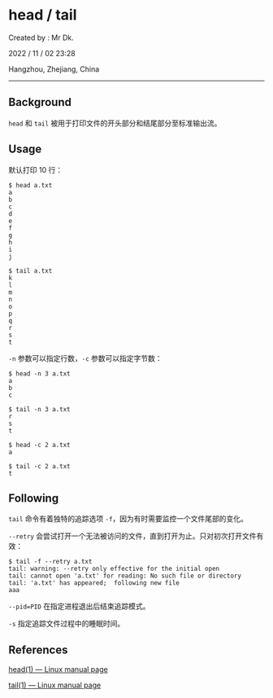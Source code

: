 # head / tail

Created by : Mr Dk.

2022 / 11 / 02 23:28

Hangzhou, Zhejiang, China

---

## Background

`head` 和 `tail` 被用于打印文件的开头部分和结尾部分至标准输出流。

## Usage

默认打印 10 行：

```shell
$ head a.txt
a
b
c
d
e
f
g
h
i
j

$ tail a.txt
k
l
m
n
o
p
q
r
s
t
```

`-n` 参数可以指定行数，`-c` 参数可以指定字节数：

```shell
$ head -n 3 a.txt
a
b
c

$ tail -n 3 a.txt
r
s
t
```

```shell
$ head -c 2 a.txt
a

$ tail -c 2 a.txt
t
```

## Following

`tail` 命令有着独特的追踪选项 `-f`，因为有时需要监控一个文件尾部的变化。

`--retry` 会尝试打开一个无法被访问的文件，直到打开为止。只对初次打开文件有效：

```shell
$ tail -f --retry a.txt
tail: warning: --retry only effective for the initial open
tail: cannot open 'a.txt' for reading: No such file or directory
tail: 'a.txt' has appeared;  following new file
aaa
```

`--pid=PID` 在指定进程退出后结束追踪模式。

`-s` 指定追踪文件过程中的睡眠时间。

## References

[head(1) — Linux manual page](https://man7.org/linux/man-pages/man1/head.1.html)

[tail(1) — Linux manual page](https://man7.org/linux/man-pages/man1/tail.1.html)
